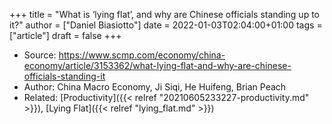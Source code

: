 +++
title = "What is ‘lying flat’, and why are Chinese officials standing up to it?"
author = ["Daniel Biasiotto"]
date = 2022-01-03T02:04:00+01:00
tags = ["article"]
draft = false
+++

-   Source: <https://www.scmp.com/economy/china-economy/article/3153362/what-lying-flat-and-why-are-chinese-officials-standing-it>
-   Author: China Macro Economy, Ji Siqi, He Huifeng, Brian Peach
-   Related: [Productivity]({{< relref "20210605233227-productivity.md" >}}), [Lying Flat]({{< relref "lying_flat.md" >}})
